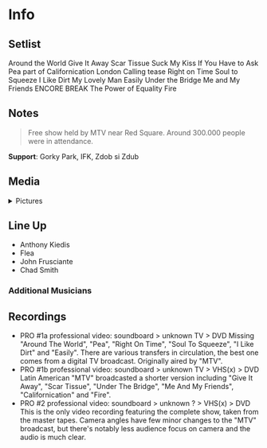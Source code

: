 # Info

## Setlist

Around the World
Give It Away
Scar Tissue
Suck My Kiss
If You Have to Ask
Pea part of
Californication
London Calling tease
Right on Time
Soul to Squeeze
I Like Dirt
My Lovely Man
Easily
Under the Bridge
Me and My Friends
ENCORE BREAK
The Power of Equality
Fire

## Notes

> Free show held by MTV near Red Square. Around 300.000 people were in attendance.

**Support**: Gorky Park, IFK, Zdob si Zdub

## Media 

<details>
  <summary>Pictures</summary>
  <!--<img alt="Setlist" title="Setlist" src="_.jpg" height="200" />
  <img alt="Clipping" title="Clipping" src="_.jpg" height="200" />
  <img alt="Flyer" title="Flyer" src="_.jpg" height="200" />-->
</details>

## Line Up

* Anthony Kiedis
* Flea
* John Frusciante
* Chad Smith

### Additional Musicians

## Recordings

* PRO #1a professional video: soundboard > unknown TV > DVD Missing "Around The World", "Pea", "Right On Time", "Soul To Squeeze", "I Like Dirt" and "Easily". There are various transfers in circulation, the best one comes from a digital TV broadcast. Originally aired by "MTV". 
* PRO #1b professional video: soundboard > unknown TV > VHS(x) > DVD Latin American "MTV" broadcasted a shorter version including "Give It Away", "Scar Tissue", "Under The Bridge", "Me And My Friends", "Californication" and "Fire". 
* PRO #2 professional video: soundboard > unknown ? > VHS(x) > DVD This is the only video recording featuring the complete show, taken from the master tapes. Camera angles have few minor changes to the "MTV" broadcast, but there's notably less audience focus on camera and the audio is much clear.
